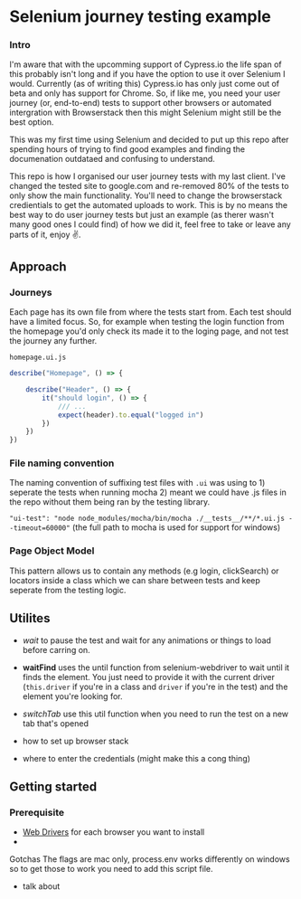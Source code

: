 # Selenium journey testing example

### Intro
I'm aware that with the upcomming support of Cypress.io the life span of this probably isn't long and if you have the option to use it over Selenium I would. Currently (as of writing this) Cypress.io has only just come out of beta and only has support for Chrome. So, if like me, you need your user journey (or, end-to-end) tests to support other browsers or automated intergration with Browserstack then this might Selenium might still be the best option.

This was my first time using Selenium and decided to put up this repo after spending hours of trying to find good examples and finding the documenation outdataed and confusing to understand.

This repo is how I organised our user journey tests with my last client. I've changed the tested site to google.com and re-removed 80% of the tests to only show the main functionality. You'll need to change the browserstack credientials to get the automated uploads to work. This is by no means the best way to do user journey tests but just an example (as therer wasn't many good ones I could find) of how we did it, feel free to take or leave any parts of it, enjoy ✌️.

## Approach

### Journeys
Each page has its own file from where the tests start from. Each test should have a limited focus. So, for example when testing the login function from the homepage you'd only check its made it to the loging page, and not test the journey any further.

`homepage.ui.js`

```js
describe("Homepage", () => {

    describe("Header", () => {
        it("should login", () => {
            /// ...
            expect(header).to.equal("logged in")
        })
    })
})
```

### File naming convention
The naming convention of suffixing test files with `.ui` was using to 1) seperate the tests when running mocha 2) meant we could have .js files in the repo without them being ran by the testing library.

`"ui-test": "node node_modules/mocha/bin/mocha ./__tests__/**/*.ui.js --timeout=60000"` (the full path to mocha is used for support for windows)

### Page Object Model
This pattern allows us to contain any methods (e.g login, clickSearch) or locators inside a class which we can share between tests and keep seperate from the testing logic.

## Utilites
- *wait* to pause the test and wait for any animations or things to load before carring on.
- **waitFind** uses the until function from selenium-webdriver to wait until it finds the element. You just need to provide it with the current driver (`this.driver` if you're in a class and `driver` if you're in the test) and the element you're looking for.
- *switchTab* use this util function when you need to run the test on a new tab that's opened


- how to set up browser stack
- where to enter the  credentials (might make this a cong thing)


## Getting started

### Prerequisite
- [Web Drivers](https://www.npmjs.com/package/selenium-webdriver) for each browser you want to install
-

Gotchas
The flags are mac only, process.env works differently on windows so to get those to work you need to add this script file.


- talk about